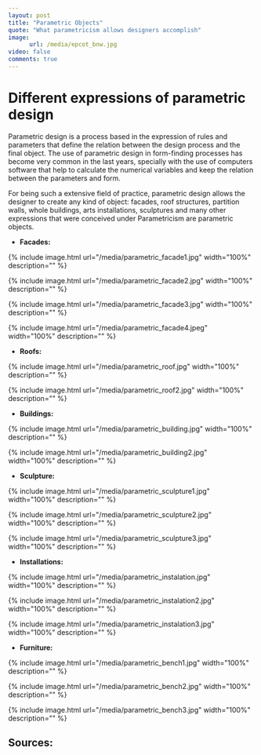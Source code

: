 ```yaml
---
layout: post
title: "Parametric Objects"
quote: "What parametricism allows designers accomplish"
image:
      url: /media/epcot_bnw.jpg
video: false
comments: true
---
```


# Different expressions of parametric design

Parametric design is a process based in the expression of rules and parameters that define the relation between the design process and the final object. The use of parametric design in form-finding processes has become very common in the last years, specially with the use of computers software that help to calculate the numerical variables and keep the relation between the parameters and form. 

For being such a extensive field of practice, parametric design allows the designer to create any kind of object: facades, roof structures, partition walls, whole buildings, arts installations, sculptures and many other expressions that were conceived under Parametricism are parametric objects.

- **Facades:**

{% include image.html url="/media/parametric_facade1.jpg" width="100%" description="" %}

{% include image.html url="/media/parametric_facade2.jpg" width="100%" description="" %}

{% include image.html url="/media/parametric_facade3.jpg" width="100%" description="" %}

{% include image.html url="/media/parametric_facade4.jpeg" width="100%" description="" %}


- **Roofs:**

{% include image.html url="/media/parametric_roof.jpg" width="100%" description="" %}

{% include image.html url="/media/parametric_roof2.jpg" width="100%" description="" %}

- **Buildings:**

{% include image.html url="/media/parametric_building.jpg" width="100%" description="" %}

{% include image.html url="/media/parametric_building2.jpg" width="100%" description="" %}

- **Sculpture:**

{% include image.html url="/media/parametric_sculpture1.jpg" width="100%" description="" %}

{% include image.html url="/media/parametric_sculpture2.jpg" width="100%" description="" %}

{% include image.html url="/media/parametric_sculpture3.jpg" width="100%" description="" %}

- **Installations:**

{% include image.html url="/media/parametric_instalation.jpg" width="100%" description="" %}

{% include image.html url="/media/parametric_instalation2.jpg" width="100%" description="" %}

{% include image.html url="/media/parametric_instalation3.jpg" width="100%" description="" %}

- **Furniture:**

{% include image.html url="/media/parametric_bench1.jpg" width="100%" description="" %}

{% include image.html url="/media/parametric_bench2.jpg" width="100%" description="" %}

{% include image.html url="/media/parametric_bench3.jpg" width="100%" description="" %}



## Sources:





